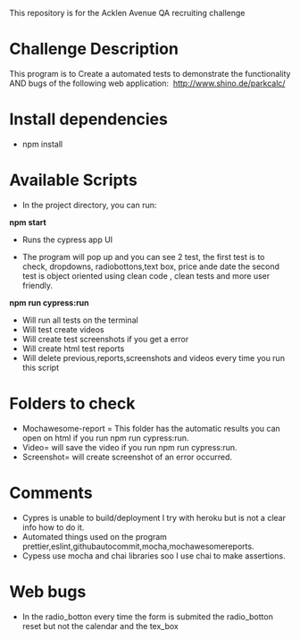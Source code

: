 
This repository is for the Acklen Avenue QA recruiting challenge
# Challenge Description
This program is to Create a automated tests to demonstrate the functionality AND bugs of the following web
application: ​ http://www.shino.de/parkcalc/

# Install dependencies
* npm install

# Available Scripts
* In the project directory, you can run:

**npm start**
* Runs the cypress app UI 

* The program will pop up and  you can see 2 test, the first test is to check, dropdowns, radiobottons,text box, price ande date
the second test is object oriented using clean code , clean tests and more user friendly. 

**npm run cypress:run**

* Will run all tests  on the terminal
* Will test create videos
* Will create test screenshots if you get a error
* Will create html test reports
* Will delete previous,reports,screenshots and videos every time you run this script




# Folders to check

* Mochawesome-report = This folder has the automatic results you can open on html  if you run  npm run cypress:run.
* Video= will save the video if you run  npm run cypress:run.
* Screenshot= will create screenshot of an error occurred.

 


# Comments
* Cypres is unable to build/deployment I try with  heroku but is not a clear info how to do it.
* Automated things used on the program prettier,eslint,githubautocommit,mocha,mochawesomereports.
* Cypess use mocha and chai libraries soo I use chai to make assertions.

# Web bugs
* In the radio_botton every time the form is submited the radio_botton reset but not the calendar and the tex_box
